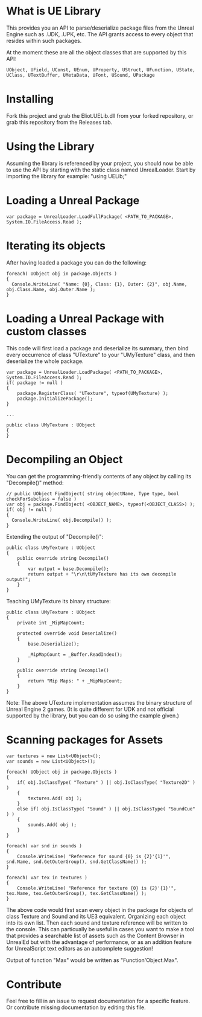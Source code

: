 What is UE Library
==============

This provides you an API to parse/deserialize package files from the Unreal Engine such as .UDK, .UPK, etc.
The API grants access to every object that resides within such packages. 

At the moment these are all the object classes that are supported by this API:

    UObject, UField, UConst, UEnum, UProperty, UStruct, UFunction, UState,
    UClass, UTextBuffer, UMetaData, UFont, USound, UPackage


Installing
==============

Fork this project and grab the Eliot.UELib.dll from your forked repository, or grab this repository from the Releases tab.

Using the Library
==============

Assuming the library is referenced by your project, you should now be able to use the API by starting with the static class named UnrealLoader.
Start by importing the library for example: "using UELib;"

Loading a Unreal Package
==============
  
    var package = UnrealLoader.LoadFullPackage( <PATH_TO_PACKAGE>, System.IO.FileAccess.Read );
    
Iterating its objects
==============    

After having loaded a package you can do the following:

    foreach( UObject obj in package.Objects )
    {
      Console.WriteLine( "Name: {0}, Class: {1}, Outer: {2}", obj.Name, obj.Class.Name, obj.Outer.Name );
    }
    
Loading a Unreal Package with custom classes
==============  
  
This code will first load a package and deserialize its summary, then bind every occurrence of class "UTexture" to your "UMyTexture" class, and then deserialize the whole package.
  
    var package = UnrealLoader.LoadPackage( <PATH_TO_PACKAGE>, System.IO.FileAccess.Read );
    if( package != null )
    {
        package.RegisterClass( "UTexture", typeof(UMyTexture) );
        package.InitializePackage();
    }
    
    ...
    
    public class UMyTexture : UObject
    {
    }
    
    
Decompiling an Object
==============

You can get the programming-friendly contents of any object by calling its "Decompile()" method:

    // public UObject FindObject( string objectName, Type type, bool checkForSubclass = false )
    var obj = package.FindObject( <OBJECT_NAME>, typeof(<OBJECT_CLASS>) );
    if( obj != null )
    {
      Console.WriteLine( obj.Decompile() );
    }
    
    
Extending the output of "Decompile()":

    public class UMyTexture : UObject
    {
        public override string Decompile()
        {
            var output = base.Decompile();
            return output + "\r\n\tUMyTexture has its own decompile output!";       
        }
    }
    
Teaching UMyTexture its binary structure:

    public class UMyTexture : UObject
    {
        private int _MipMapCount;
        
        protected override void Deserialize()
        {
            base.Deserialize();
            
            _MipMapCount = _Buffer.ReadIndex();
        }
        
        public override string Decompile()
        {
            return "Mip Maps: " + _MipMapCount;   
        }
    }
    
Note: The above UTexture implementation assumes the binary structure of Unreal Engine 2 games. (It is quite different for UDK and not official supported by the library, but you can do so using the example given.)

Scanning packages for Assets
==============

    var textures = new List<UObject>();
    var sounds = new List<UObject>();

    foreach( UObject obj in package.Objects )
    {
        if( obj.IsClassType( "Texture" ) || obj.IsClassType( "Texture2D" ) )
        {
            textures.Add( obj );
        }
        else if( obj.IsClassType( "Sound" ) || obj.IsClassType( "SoundCue" ) )
        {
            sounds.Add( obj ); 
        }
    }

    foreach( var snd in sounds )
    {
        Console.WriteLine( "Reference for sound {0} is {2}'{1}'", snd.Name, snd.GetOuterGroup(), snd.GetClassName() );
    }

    foreach( var tex in textures )
    {
        Console.WriteLine( "Reference for texture {0} is {2}'{1}'", tex.Name, tex.GetOuterGroup(), tex.GetClassName() );
    }


The above code would first scan every object in the package for objects of class Texture and Sound and its UE3 equivalent. Organizing each object into its own list. Then each sound and texture reference will be written to the console. This can particually be useful in cases you want to make a tool that provides a searchable list of assets such as the Content Browser in UnrealEd but with the advantage of performance, or as an addition feature for UnrealScript text editors as an autcomplete suggestion!

Output of function "Max" would be written as "Function'Object.Max".

Contribute
==============

Feel free to fill in an issue to request documentation for a specific feature. Or contribute missing documentation by editing this file.
